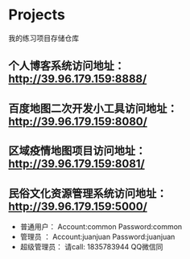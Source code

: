 # Projects
我的练习项目存储仓库
## 个人博客系统访问地址：http://39.96.179.159:8888/
## 百度地图二次开发小工具访问地址：http://39.96.179.159:8080/
## 区域疫情地图项目访问地址：http://39.96.179.159:8081/
## 民俗文化资源管理系统访问地址：http://39.96.179.159:5000/     
* 普通用户：   Account:common  Password:common
* 管理员  ：  Account:juanjuan  Password:juanjuan
* 超级管理员： 请call: 1835783944 QQ微信同
